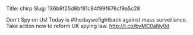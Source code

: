 Title: chirp
Slug: 136b9f25d8bf81c84f99f676cf9a5c28

Don't Spy on Us! Today is #thedaywefightback against mass surveillance. Take action now to reform UK spying law. <a href="http://t.co/bvMC0aNy0d">http://t.co/bvMC0aNy0d</a>
